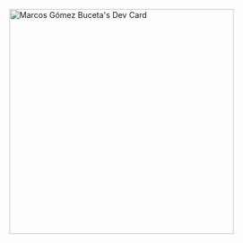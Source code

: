 <a href="https://app.daily.dev/mgomezbuceta"><img src="https://api.daily.dev/devcards/6c88d322f164411d8f5d20d2582eaabd.png?r=o5y" width="400" alt="Marcos Gómez Buceta's Dev Card"/></a>

<div data-iframe-width="150" data-iframe-height="270" data-share-badge-id="629818cd-a081-4e5c-86d6-29138d8bda19" data-share-badge-host="https://www.credly.com"></div><script type="text/javascript" async src="//cdn.credly.com/assets/utilities/embed.js"></script>
